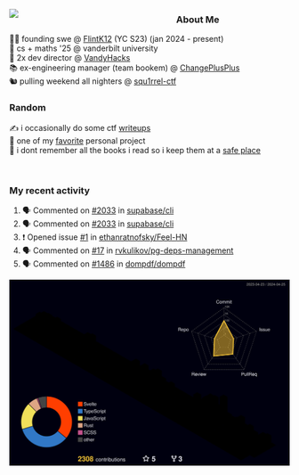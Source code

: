<!-- 
Hey what are you doing here? 
I admire your curiosity tho
Shoot me an email (zinean00 at gmail dot com)
Let's connect! 
-->

<p float="left">
  <img src='https://imgur.com/nGM66Ev.png' width='300' align="left">
  <p>
    
  <h3>About Me</h3>
  👨‍💻 founding swe @ <a href="https://www.flintk12.com">FlintK12</a> (YC S23) (jan 2024 - present) <br>
  🏫 cs + maths '25 @ vanderbilt university <br>
  🌊 2x dev director @ <a href="https://github.com/vandyhacks">VandyHacks</a> <br>
  📚 ex-engineering manager (team bookem) @ <a href="https://github.com/changeplusplusvandy">ChangePlusPlus<a> <br>
  🐿 pulling weekend all nighters @ <a href="https://github.com/squ1rrel-ctf">squ1rrel-ctf</a> <br>
  
  <h3>Random</h3>
  ✍️ i occasionally do some ctf <a href="https://squ1rrel.dev/author/zineanteoh">writeups</a> <br>
  📱 one of my <a href="https://github.com/zineanteoh/vinkybox-app">favorite</a> personal project<br>
  📖 i dont remember all the books i read so i keep them at a <a href="https://www.goodreads.com/user/show/80901669-zi">safe place</a>
  </p>
  
</p>

<br>
<!-- <i>generated by <a href="https://labs.openai.com/s/0hW1r6PFYo3Zh0a7UoxK2AMp" target="_blank">dall-e 2</a></i> -->

<h3>My recent activity</h3>

<!--START_SECTION:activity-->
1. 🗣 Commented on [#2033](https://github.com/supabase/cli/issues/2033#issuecomment-2078841196) in [supabase/cli](https://github.com/supabase/cli)
2. 🗣 Commented on [#2033](https://github.com/supabase/cli/issues/2033#issuecomment-2078695588) in [supabase/cli](https://github.com/supabase/cli)
3. ❗ Opened issue [#1](https://github.com/ethanratnofsky/Feel-HN/issues/1) in [ethanratnofsky/Feel-HN](https://github.com/ethanratnofsky/Feel-HN)
4. 🗣 Commented on [#17](https://github.com/rvkulikov/pg-deps-management/issues/17#issuecomment-2041546604) in [rvkulikov/pg-deps-management](https://github.com/rvkulikov/pg-deps-management)
5. 🗣 Commented on [#1486](https://github.com/dompdf/dompdf/issues/1486#issuecomment-1980280825) in [dompdf/dompdf](https://github.com/dompdf/dompdf)
<!--END_SECTION:activity-->

![](./profile-3d-contrib/profile-night-rainbow.svg)
